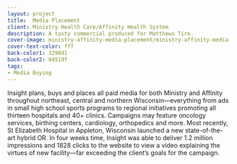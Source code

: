 ```yaml
---
layout: project
title:  Media Placement
client: Ministry Health Care/Affinity Health System
description: A tasty commercial produced for Matthews Tire.
cover-image: ministry-affinity-media-placement/ministry-affinity-media-placement-cover
cover-text-color: fff
back-color1: 3290d1
back-color2: 04519f
tags:
- Media Buying
---
```


Insight plans, buys and places all paid media for both Ministry and Affinity throughout northeast, central and northern Wisconsin—everything from ads in small high school sports programs to regional initiatives promoting all thirteen hospitals and 40+ clinics. Campaigns may feature oncology services, birthing centers, cardiology, orthopedics and more.  Most recently, St Elizabeth Hospital in Appleton, Wisconsin launched a new state-of-the-art hybrid OR. In four weeks time, Insight was able to deliver 1.2 million impressions and 1828 clicks to the website to view a video explaining the virtues of new facility—far exceeding the client’s goals for the campaign.
